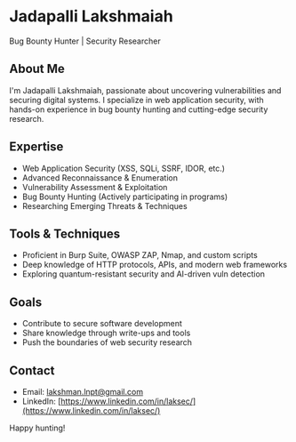 # Jadapalli Lakshmaiah

Bug Bounty Hunter | Security Researcher

## About Me

I'm Jadapalli Lakshmaiah, passionate about uncovering vulnerabilities and securing digital systems. I specialize in web application security, with hands-on experience in bug bounty hunting and cutting-edge security research.

## Expertise

- Web Application Security (XSS, SQLi, SSRF, IDOR, etc.)
- Advanced Reconnaissance & Enumeration
- Vulnerability Assessment & Exploitation
- Bug Bounty Hunting (Actively participating in programs)
- Researching Emerging Threats & Techniques

## Tools & Techniques

- Proficient in Burp Suite, OWASP ZAP, Nmap, and custom scripts
- Deep knowledge of HTTP protocols, APIs, and modern web frameworks
- Exploring quantum-resistant security and AI-driven vuln detection

## Goals

- Contribute to secure software development
- Share knowledge through write-ups and tools
- Push the boundaries of web security research

## Contact

- Email: [lakshman.lnpt@gmail.com](mailto:lakshman.lnpt@gmail.com)
- LinkedIn: [https://www.linkedin.com/in/laksec/](https://www.linkedin.com/in/laksec/)

Happy hunting!
